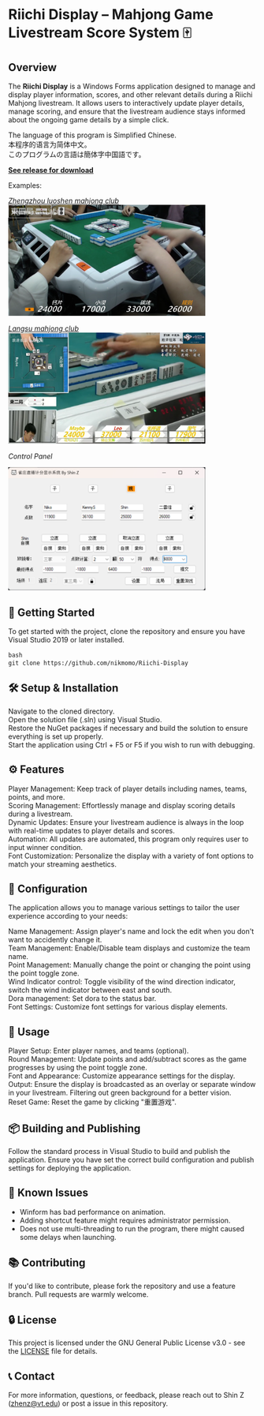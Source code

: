 # Riichi Display – Mahjong Game Livestream Score System 🀄

## Overview
The **Riichi Display** is a Windows Forms application designed to manage and display player information, scores, and other relevant details during a Riichi Mahjong livestream. It allows users to interactively update player details, manage scoring, and ensure that the livestream audience stays informed about the ongoing game details by a simple click.  

The language of this program is Simplified Chinese.  
本程序的语言为简体中文。  
このプログラムの言語は簡体字中国語です。  

[**See release for download**](https://github.com/nikmomo/Riichi-Display/releases)  

Examples:  
<!-- ![郑州洛神雀庄效果图](materials/show2.png) -->
[*Zhengzhou luoshen mahjong club*](https://www.bilibili.com/video/BV12V4y1i7h6)  
<img src="materials/show2.png" alt="郑州洛神雀庄效果图" width="400"/>
  
<!-- ![浪速雀庄效果图](materials/show1.png) -->
[*Langsu mahjong club*](https://www.bilibili.com/video/BV1Q34y1T7yt)  
<img src="materials/show1.png" alt="浪速雀庄效果图" width="400"/>

*Control Panel*  
<!-- ![Control Panel](materials/show3.png) -->
<img src="materials/show3.png" alt="Control Panel" width="400"/>

## 🚀 Getting Started
To get started with the project, clone the repository and ensure you have Visual Studio 2019 or later installed.  

```
bash
git clone https://github.com/nikmomo/Riichi-Display
```

## 🛠 Setup & Installation
Navigate to the cloned directory.  
Open the solution file (.sln) using Visual Studio.  
Restore the NuGet packages if necessary and build the solution to ensure everything is set up properly.  
Start the application using Ctrl + F5 or F5 if you wish to run with debugging.  

## ⚙ Features
Player Management: Keep track of player details including names, teams, points, and more.  
Scoring Management: Effortlessly manage and display scoring details during a livestream.  
Dynamic Updates: Ensure your livestream audience is always in the loop with real-time updates to player details and scores.  
Automation: All updates are automated, this program only requires user to input winner condition.  
Font Customization: Personalize the display with a variety of font options to match your streaming aesthetics.  

## 📝 Configuration
The application allows you to manage various settings to tailor the user experience according to your needs:  
  
Name Management: Assign player's name and lock the edit when you don't want to accidently change it.  
Team Management: Enable/Disable team displays and customize the team name.  
Point Management: Manually change the point or changing the point using the point toggle zone.  
Wind Indicator control: Toggle visibility of the wind direction indicator, switch the wind indicator between east and south.  
Dora management: Set dora to the status bar.  
Font Settings: Customize font settings for various display elements.  

## 🔄 Usage
Player Setup: Enter player names, and teams (optional).  
Round Management: Update points and add/subtract scores as the game progresses by using the point toggle zone.  
Font and Appearance: Customize appearance settings for the display.  
Output: Ensure the display is broadcasted as an overlay or separate window in your livestream. Filtering out green background for a better vision.  
Reset Game: Reset the game by clicking "重置游戏".  

## 📦 Building and Publishing
Follow the standard process in Visual Studio to build and publish the application. Ensure you have set the correct build configuration and publish settings for deploying the application.  

## 🛑 Known Issues
- Winform has bad performance on animation.  
- Adding shortcut feature might requires administrator permission.
- Does not use multi-threading to run the program, there might caused some delays when launching.  

## 📚 Contributing
If you'd like to contribute, please fork the repository and use a feature branch. Pull requests are warmly welcome.  

## 🔒 License
This project is licensed under the GNU General Public License v3.0 - see the [LICENSE](LICENSE.md) file for details.  

## 📞 Contact
For more information, questions, or feedback, please reach out to Shin Z (zhenz@vt.edu) or post a issue in this repository.  
